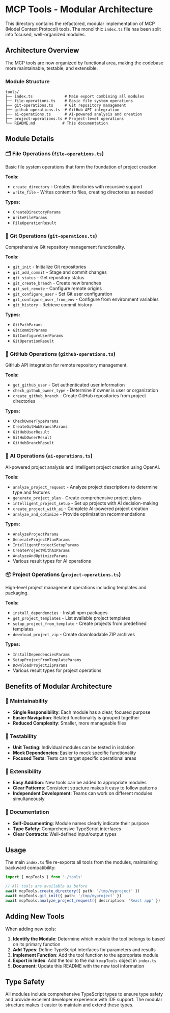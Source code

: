 # MCP Tools - Modular Architecture

This directory contains the refactored, modular implementation of MCP (Model Context Protocol) tools. The monolithic `index.ts` file has been split into focused, well-organized modules.

## Architecture Overview

The MCP tools are now organized by functional area, making the codebase more maintainable, testable, and extensible.

### Module Structure

```
tools/
├── index.ts              # Main export combining all modules
├── file-operations.ts    # Basic file system operations
├── git-operations.ts     # Git repository management
├── github-operations.ts  # GitHub API integration
├── ai-operations.ts      # AI-powered analysis and creation
├── project-operations.ts # Project-level operations
└── README.md            # This documentation
```

## Module Details

### 🗂️ File Operations (`file-operations.ts`)
Basic file system operations that form the foundation of project creation.

**Tools:**
- `create_directory` - Creates directories with recursive support
- `write_file` - Writes content to files, creating directories as needed

**Types:**
- `CreateDirectoryParams`
- `WriteFileParams`
- `FileOperationResult`

### 🔄 Git Operations (`git-operations.ts`)
Comprehensive Git repository management functionality.

**Tools:**
- `git_init` - Initialize Git repositories
- `git_add_commit` - Stage and commit changes
- `git_status` - Get repository status
- `git_create_branch` - Create new branches
- `git_set_remote` - Configure remote origins
- `git_configure_user` - Set Git user configuration
- `git_configure_user_from_env` - Configure from environment variables
- `git_history` - Retrieve commit history

**Types:**
- `GitPathParams`
- `GitCommitParams`
- `GitConfigureUserParams`
- `GitOperationResult`

### 🐙 GitHub Operations (`github-operations.ts`)
GitHub API integration for remote repository management.

**Tools:**
- `get_github_user` - Get authenticated user information
- `check_github_owner_type` - Determine if owner is user or organization
- `create_github_branch` - Create GitHub repositories from project directories

**Types:**
- `CheckOwnerTypeParams`
- `CreateGitHubBranchParams`
- `GitHubUserResult`
- `GitHubOwnerResult`
- `GitHubBranchResult`

### 🤖 AI Operations (`ai-operations.ts`)
AI-powered project analysis and intelligent project creation using OpenAI.

**Tools:**
- `analyze_project_request` - Analyze project descriptions to determine type and features
- `generate_project_plan` - Create comprehensive project plans
- `intelligent_project_setup` - Set up projects with AI decision-making
- `create_project_with_ai` - Complete AI-powered project creation
- `analyze_and_optimize` - Provide optimization recommendations

**Types:**
- `AnalyzeProjectParams`
- `GenerateProjectPlanParams`
- `IntelligentProjectSetupParams`
- `CreateProjectWithAIParams`
- `AnalyzeAndOptimizeParams`
- Various result types for AI operations

### 📦 Project Operations (`project-operations.ts`)
High-level project management operations including templates and packaging.

**Tools:**
- `install_dependencies` - Install npm packages
- `get_project_templates` - List available project templates
- `setup_project_from_template` - Create projects from predefined templates
- `download_project_zip` - Create downloadable ZIP archives

**Types:**
- `InstallDependenciesParams`
- `SetupProjectFromTemplateParams`
- `DownloadProjectZipParams`
- Various result types for project operations

## Benefits of Modular Architecture

### 🔧 Maintainability
- **Single Responsibility**: Each module has a clear, focused purpose
- **Easier Navigation**: Related functionality is grouped together
- **Reduced Complexity**: Smaller, more manageable files

### 🧪 Testability
- **Unit Testing**: Individual modules can be tested in isolation
- **Mock Dependencies**: Easier to mock specific functionality
- **Focused Tests**: Tests can target specific operational areas

### 🚀 Extensibility
- **Easy Addition**: New tools can be added to appropriate modules
- **Clear Patterns**: Consistent structure makes it easy to follow patterns
- **Independent Development**: Teams can work on different modules simultaneously

### 📖 Documentation
- **Self-Documenting**: Module names clearly indicate their purpose
- **Type Safety**: Comprehensive TypeScript interfaces
- **Clear Contracts**: Well-defined input/output types

## Usage

The main `index.ts` file re-exports all tools from the modules, maintaining backward compatibility:

```typescript
import { mcpTools } from './tools'

// All tools are available as before
await mcpTools.create_directory({ path: '/tmp/myproject' })
await mcpTools.git_init({ path: '/tmp/myproject' })
await mcpTools.analyze_project_request({ description: 'React app' })
```

## Adding New Tools

When adding new tools:

1. **Identify the Module**: Determine which module the tool belongs to based on its primary function
2. **Add Types**: Define TypeScript interfaces for parameters and results
3. **Implement Function**: Add the tool function to the appropriate module
4. **Export in Index**: Add the tool to the main `mcpTools` object in `index.ts`
5. **Document**: Update this README with the new tool information

## Type Safety

All modules include comprehensive TypeScript types to ensure type safety and provide excellent developer experience with IDE support. The modular structure makes it easier to maintain and extend these types.
